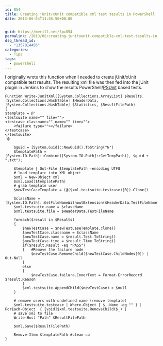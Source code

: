 ```yaml
---
id: 854
title: Creating jUnit/xUnit compatible xml test tesults in PowerShell
date: 2013-06-04T11:08:50+00:00


guid: https://merill.net/?p=854
permalink: /2013/06/creating-junitxunit-compatible-xml-test-tesults-in-powershell/
dsq_thread_id:
  - "1357814456"
categories:
  - Tips
tags:
  - powershell
---
```

I originally wrote this function when I needed to create jUnit/xUnit compatible test results. The resulting xml file was then fed into the jUnit plugin in Jenkins to show the results PowerShell/[PSUnit](http://psunit.codeplex.com/) based tests.
 
	Function Write-JunitXml([System.Collections.ArrayList] $Results, [System.Collections.HashTable] $HeaderData, [System.Collections.HashTable] $Statistics, $ResultFilePath)
	{
	$template = @'
	<testsuite name="" file="">
	<testcase classname="" name="" time="">
		<failure type=""></failure>
	</testcase>
	</testsuite>
	'@
		
		$guid = [System.Guid]::NewGuid().ToString("N")
		$templatePath = [System.IO.Path]::Combine([System.IO.Path]::GetTempPath(), $guid + ".txt");
		
		$template | Out-File $templatePath -encoding UTF8
		# load template into XML object
		$xml = New-Object xml
		$xml.Load($templatePath)
		# grab template user
		$newTestCaseTemplate = (@($xml.testsuite.testcase)[0]).Clone()	
		
		$className = [System.IO.Path]::GetFileNameWithoutExtension($HeaderData.TestFileName)
		$xml.testsuite.name = $className
		$xml.testsuite.file = $HeaderData.TestFileName
		
		foreach($result in $Results) 
		{   
			$newTestCase = $newTestCaseTemplate.clone()
			$newTestCase.classname = $className
			$newTestCase.name = $result.Test.ToString()
			$newTestCase.time = $result.Time.ToString()
			if($result.Result -eq "PASS")
			{	#Remove the failure node
				$newTestCase.RemoveChild($newTestCase.ChildNodes[0]) | Out-Null
			}
			else
			{
				$newTestCase.failure.InnerText = Format-ErrorRecord $result.Reason
			}
			$xml.testsuite.AppendChild($newTestCase) > $null
		}   

		# remove users with undefined name (remove template)
		$xml.testsuite.testcase | Where-Object { $_.Name -eq "" } | ForEach-Object  { [void]$xml.testsuite.RemoveChild($_) }
		# save xml to file
		Write-Host "Path" $ResultFilePath
		
		$xml.Save($ResultFilePath)
		
		Remove-Item $templatePath #clean up
	}
